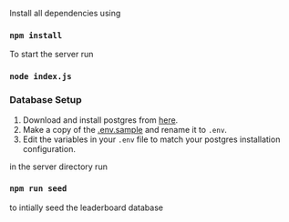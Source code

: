 Install all dependencies using 
### `npm install`

To start the server run
### `node index.js`

### Database Setup

1. Download and install postgres from [here](https://www.postgresql.org/download/).
2. Make a copy of the [.env.sample](../.env.sample) and rename it to ```.env```.
3. Edit the variables in your ```.env``` file to match your postgres installation configuration.

in the server directory run
### `npm run seed`

to intially seed the leaderboard database
